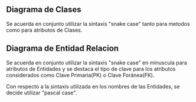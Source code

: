 ## Diagrama de Clases ##

Se acuerda en conjunto utilizar la sintaxis "snake case" tanto para metodos como para atributos de Clases.

## Diagrama de Entidad Relacion ##

Se acuerda en conjunto utilizar la sintaxis "snake case" en minuscula para atributos de Entidades y se destaca el tipo de clave para los atributos considerados como Clave Primaria(PK) o Clave Foránea(FK).

Con respecto a la sintaxis utilizada en los nombres de las Entidades, se decide utilizar "pascal case".

